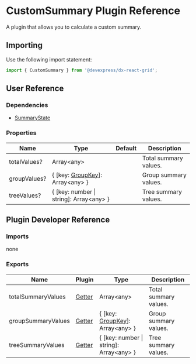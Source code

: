 # CustomSummary Plugin Reference

A plugin that allows you to calculate a custom summary.

## Importing

Use the following import statement:

```js
import { CustomSummary } from '@devexpress/dx-react-grid';
```

## User Reference

### Dependencies

- [SummaryState](summary-state.md)

### Properties

Name | Type | Default | Description
-----|------|---------|------------
totalValues? | Array&lt;any&gt; | | Total summary values.
groupValues? | { [key: [GroupKey](grouping-state.md#groupkey)]: Array&lt;any&gt; } | | Group summary values.
treeValues? | { [key: number &#124; string]: Array&lt;any&gt; } | | Tree summary values.

## Plugin Developer Reference

### Imports

none

### Exports

Name | Plugin | Type | Description
-----|--------|------|------------
totalSummaryValues | [Getter](../../../dx-react-core/docs/reference/getter.md) | Array&lt;any&gt; | Total summary values.
groupSummaryValues | [Getter](../../../dx-react-core/docs/reference/getter.md) | { [key: [GroupKey](grouping-state.md#groupkey)]: Array&lt;any&gt; } | Group summary values.
treeSummaryValues | [Getter](../../../dx-react-core/docs/reference/getter.md) | { [key: number &#124; string]: Array&lt;any&gt; } | Tree summary values.
